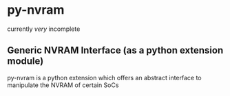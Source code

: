# py-nvram 
currently *very* incomplete

## Generic NVRAM Interface (as a python extension module)

py-nvram is a python extension which offers an abstract interface to manipulate the NVRAM of certain SoCs
